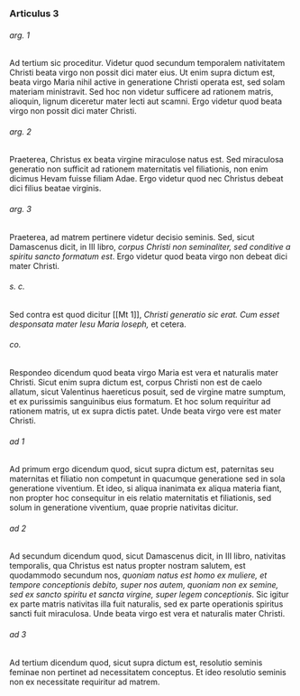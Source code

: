 ### Articulus 3

###### arg. 1
Ad tertium sic proceditur. Videtur quod secundum temporalem nativitatem Christi beata virgo non possit dici mater eius. Ut enim supra dictum est, beata virgo Maria nihil active in generatione Christi operata est, sed solam materiam ministravit. Sed hoc non videtur sufficere ad rationem matris, alioquin, lignum diceretur mater lecti aut scamni. Ergo videtur quod beata virgo non possit dici mater Christi.

###### arg. 2
Praeterea, Christus ex beata virgine miraculose natus est. Sed miraculosa generatio non sufficit ad rationem maternitatis vel filiationis, non enim dicimus Hevam fuisse filiam Adae. Ergo videtur quod nec Christus debeat dici filius beatae virginis.

###### arg. 3
Praeterea, ad matrem pertinere videtur decisio seminis. Sed, sicut Damascenus dicit, in III libro, *corpus Christi non seminaliter, sed conditive a spiritu sancto formatum est*. Ergo videtur quod beata virgo non debeat dici mater Christi.

###### s. c.
Sed contra est quod dicitur [[Mt 1]], *Christi generatio sic erat. Cum esset desponsata mater Iesu Maria Ioseph,* et cetera.

###### co.
Respondeo dicendum quod beata virgo Maria est vera et naturalis mater Christi. Sicut enim supra dictum est, corpus Christi non est de caelo allatum, sicut Valentinus haereticus posuit, sed de virgine matre sumptum, et ex purissimis sanguinibus eius formatum. Et hoc solum requiritur ad rationem matris, ut ex supra dictis patet. Unde beata virgo vere est mater Christi.

###### ad 1
Ad primum ergo dicendum quod, sicut supra dictum est, paternitas seu maternitas et filiatio non competunt in quacumque generatione sed in sola generatione viventium. Et ideo, si aliqua inanimata ex aliqua materia fiant, non propter hoc consequitur in eis relatio maternitatis et filiationis, sed solum in generatione viventium, quae proprie nativitas dicitur.

###### ad 2
Ad secundum dicendum quod, sicut Damascenus dicit, in III libro, nativitas temporalis, qua Christus est natus propter nostram salutem, est quodammodo secundum nos, *quoniam natus est homo ex muliere, et tempore conceptionis debito, super nos autem, quoniam non ex semine, sed ex sancto spiritu et sancta virgine, super legem conceptionis*. Sic igitur ex parte matris nativitas illa fuit naturalis, sed ex parte operationis spiritus sancti fuit miraculosa. Unde beata virgo est vera et naturalis mater Christi.

###### ad 3
Ad tertium dicendum quod, sicut supra dictum est, resolutio seminis feminae non pertinet ad necessitatem conceptus. Et ideo resolutio seminis non ex necessitate requiritur ad matrem.

